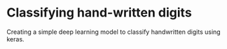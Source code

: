 # Classifying hand-written digits

Creating a simple deep learning model to classify handwritten digits using keras.
